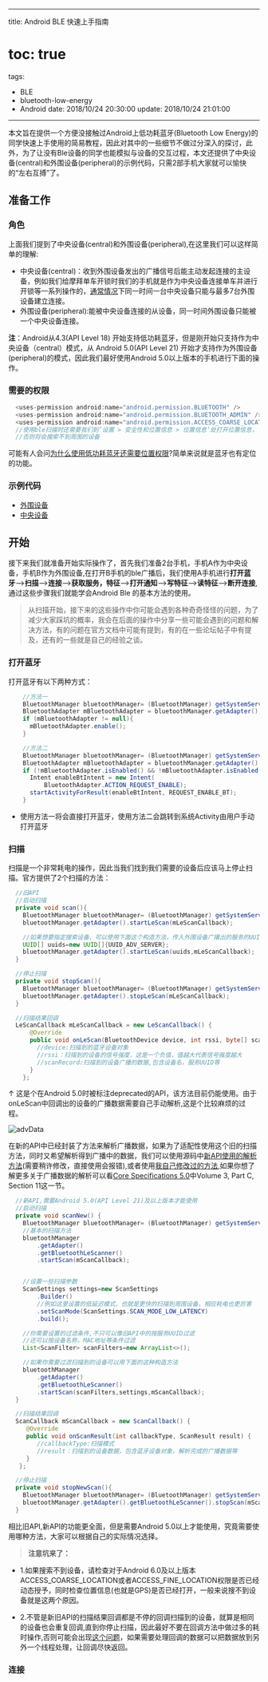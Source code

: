 
---
title: Android BLE 快速上手指南
# toc: true
tags:
- BLE
- bluetooth-low-energy
- Android
date: 2018/10/24 20:30:00
update: 2018/10/24 21:01:00
---

 本文旨在提供一个方便没接触过Android上低功耗蓝牙(Bluetooth Low Energy)的同学快速上手使用的简易教程，因此对其中的一些细节不做过分深入的探讨，此外，为了让没有Ble设备的同学也能模拟与设备的交互过程，本文还提供了中央设备(central)和外围设备(peripheral)的示例代码，只需2部手机大家就可以愉快的“左右互搏”了。

 ## 准备工作
### 角色
  上面我们提到了中央设备(central)和外围设备(peripheral),在这里我们可以这样简单的理解:
* 中央设备(central)：收到外围设备发出的广播信号后能主动发起连接的主设备，例如我们给摩拜单车开锁时我们的手机就是作为中央设备连接单车并进行开锁等一系列操作的，[通常情况](https://www.zhihu.com/question/25120915)下同一时间一台中央设备只能与最多7台外围设备建立连接。
* 外围设备(peripheral):能被中央设备连接的从设备，同一时间外围设备只能被一个中央设备连接。

**注**：Android从4.3(API Level 18) 开始支持低功耗蓝牙，但是刚开始只支持作为中央设备（central）模式，从 Android 5.0(API Level 21) 开始才支持作为外围设备(peripheral)的模式，因此我们最好使用Android 5.0以上版本的手机进行下面的操作。

### 需要的权限

```java
  <uses-permission android:name="android.permission.BLUETOOTH" />
  <uses-permission android:name="android.permission.BLUETOOTH_ADMIN" />
  <uses-permission android:name="android.permission.ACCESS_COARSE_LOCATION"/>
  //使用ble扫描时还需要我们到’设置 > 安全性和位置信息 > 位置信息‘处打开位置信息，
  //否则将会搜索不到周围的设备
```
可能有人会问[为什么使用低功耗蓝牙还需要位置权限](https://source.android.google.cn/devices/bluetooth/ble)?简单来说就是蓝牙也有定位的功能。

### 示例代码
* [外围设备](https://github.com/NoHarry/BleServer)
* [中央设备](https://github.com/NoHarry/BleExample)

## 开始
  接下来我们就准备开始实际操作了，首先我们准备2台手机，手机A作为中央设备，手机B作为外围设备,在打开B手机的ble广播后，我们使用A手机进行**打开蓝牙**-->**扫描**-->**连接**-->**获取服务，特征**-->**打开通知**-->**写特征**-->**读特征**-->**断开连接**,通过这些步骤我们就能学会Android Ble 的基本方法的使用。

  > 从扫描开始，接下来的这些操作中你可能会遇到各种奇奇怪怪的问题，为了减少大家踩坑的概率，我会在后面的操作中分享一些可能会遇到的问题和解决方法，有的问题在官方文档中可能有提到，有的在一些论坛帖子中有提及，还有的一些就是自己的经验之谈。


### 打开蓝牙
打开蓝牙有以下两种方式：

```java
    //方法一
    BluetoothManager bluetoothManager= (BluetoothManager) getSystemService(Context.BLUETOOTH_SERVICE);
    BluetoothAdapter mBluetoothAdapter = bluetoothManager.getAdapter();
    if (mBluetoothAdapter != null){
      mBluetoothAdapter.enable();
    }
```

```java
    //方法二
    BluetoothManager bluetoothManager= (BluetoothManager) getSystemService(Context.BLUETOOTH_SERVICE);
    BluetoothAdapter mBluetoothAdapter = bluetoothManager.getAdapter();
    if (!mBluetoothAdapter.isEnabled() && !mBluetoothAdapter.isEnabled()) {
      Intent enableBtIntent = new Intent(
          BluetoothAdapter.ACTION_REQUEST_ENABLE);
      startActivityForResult(enableBtIntent, REQUEST_ENABLE_BT);
    }
```
- 使用方法一将会直接打开蓝牙，使用方法二会跳转到系统Activity由用户手动打开蓝牙


### 扫描
扫描是一个非常耗电的操作，因此当我们找到我们需要的设备后应该马上停止扫描。官方提供了2个扫描的方法：

```java
  //旧API
  //启动扫描
  private void scan(){
    BluetoothManager bluetoothManager= (BluetoothManager) getSystemService(Context.BLUETOOTH_SERVICE);
    bluetoothManager.getAdapter().startLeScan(mLeScanCallback);

    //如果想要指定搜索设备，可以使用下面这个构造方法，传入外围设备广播出的服务的UUID数组
    UUID[] uuids=new UUID[]{UUID_ADV_SERVER};
    bluetoothManager.getAdapter().startLeScan(uuids,mLeScanCallback);
  }

  //停止扫描
  private void stopScan(){
    BluetoothManager bluetoothManager= (BluetoothManager) getSystemService(Context.BLUETOOTH_SERVICE);
    bluetoothManager.getAdapter().stopLeScan(mLeScanCallback);
  }

  //扫描结果回调
  LeScanCallback mLeScanCallback = new LeScanCallback() {
      @Override
      public void onLeScan(BluetoothDevice device, int rssi, byte[] scanRecord) {
        //device:扫描到的蓝牙设备对象
        //rssi：扫描到的设备的信号强度，这是一个负值，值越大代表信号强度越大
        //scanRecord:扫描到的设备广播的数据,包含设备名，服务UUID等
      }
    };
```
↑ 这是个在Android 5.0时被标注deprecated的API，该方法目前仍能使用。由于onLeScan中回调出的设备的广播数据需要自己手动解析,这是个比较麻烦的过程。

![advData](advData.png)

在新的API中已经封装了方法来解析广播数据，如果为了适配性使用这个旧的扫描方法，同时又希望解析得到广播中的数据，我们可以使用源码中[新API使用的解析方法](http://androidxref.com/8.0.0_r4/xref/frameworks/base/core/java/android/bluetooth/le/ScanRecord.java)(需要稍许修改，直接使用会报错),或者使用[我自己修改过的方法](https://github.com/NoHarry/BLELib/blob/master/blelib/src/main/java/cc/noharry/blelib/data/ScanRecord.java),如果你想了解更多关于广播数据的解析可以看[Core Specifications 5.0](https://www.bluetooth.com/specifications/bluetooth-core-specification)中Volume 3, Part C, Section 11这一节。

```java
  //新API,需要Android 5.0(API Level 21)及以上版本才能使用
  //启动扫描
  private void scanNew() {
    BluetoothManager bluetoothManager= (BluetoothManager) getSystemService(Context.BLUETOOTH_SERVICE);
    //基本的扫描方法
    bluetoothManager
        .getAdapter()
        .getBluetoothLeScanner()
        .startScan(mScanCallback);


    //设置一些扫描参数
    ScanSettings settings=new ScanSettings
        .Builder()
        //例如这里设置的低延迟模式，也就是更快的扫描到周围设备，相应耗电也更厉害
        .setScanMode(ScanSettings.SCAN_MODE_LOW_LATENCY)
        .build();

    //你需要设置的过滤条件,不只可以像旧API中的按服务UUID过滤
    //还可以按设备名称，MAC地址等条件过滤
    List<ScanFilter> scanFilters=new ArrayList<>();

    //如果你需要过滤扫描到的设备可以用下面的这种构造方法
    bluetoothManager
        .getAdapter()
        .getBluetoothLeScanner()
        .startScan(scanFilters,settings,mScanCallback);
  }

  //扫描结果回调
  ScanCallback mScanCallback = new ScanCallback() {
     @Override
     public void onScanResult(int callbackType, ScanResult result) {
        //callbackType:扫描模式
        //result：扫描到的设备数据，包含蓝牙设备对象，解析完成的广播数据等
     }
   };

  //停止扫描
  private void stopNewScan(){
    BluetoothManager bluetoothManager= (BluetoothManager) getSystemService(Context.BLUETOOTH_SERVICE);
    bluetoothManager.getAdapter().getBluetoothLeScanner().stopScan(mScanCallback);
  }
```
  相比旧API,新API的功能更全面，但是需要Android 5.0以上才能使用，究竟需要使用哪种方法，大家可以根据自己的实际情况选择。


  > **注意坑来了：**

  - 1.如果搜索不到设备，请检查对于Android 6.0及以上版本ACCESS_COARSE_LOCATION或者ACCESS_FINE_LOCATION权限是否已经动态授予，同时检查位置信息(也就是GPS)是否已经打开，一般来说搜不到设备就是这两个原因。

  - 2.不管是新旧API的扫描结果回调都是不停的回调扫描到的设备，就算是相同的设备也会重复回调,直到你停止扫描，因此最好不要在回调方法中做过多的耗时操作,否则可能会出现[这个问题](https://issuetracker.google.com/issues/36989120)，如果需要处理回调的数据可以把数据放到另外一个线程处理，让回调尽快返回。

### 连接

